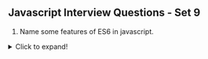 ## Javascript Interview Questions - Set 9

1. Name some features of ES6 in javascript.

<details>
  <summary>Click to expand!</summary>

ES6 is a set of features that were introduced in ECMAScript 2015. These features include arrow functions, template literals, destructuring assignment, and more.

Here are some of the key features of ES6:
- Arrow functions: Arrow functions provide a more concise syntax for writing functions. They are defined using the `=>` operator.
- Template literals: Template literals allow you to embed expressions inside strings. They are enclosed in backticks (`) and can be used to create multi-line strings.
- Destructuring assignment: Destructuring assignment allows you to extract values from arrays or objects and assign them to variables. It is done using the `=` operator.
- Spread operator: The spread operator allows you to expand an array or an object into individual elements. It is used to pass multiple arguments to a function.
- Classes: Classes provide a way to define objects with properties and methods. They are defined using the `class` keyword.
- Modules: Modules allow you to split your code into separate files and import/export functionality between them. They are defined using the `import` and `export` keywords.  
- Promises: Promises provide a way to handle asynchronous operations in JavaScript. They are used to represent the eventual completion or failure of an asynchronous operation.
- Generators: Generators allow you to define functions that can be paused and resumed. They are defined using the `function*` keyword.
- Maps and Sets: Maps and Sets are data structures that allow you to store key-value pairs. They are defined using the `Map` and `Set` constructors.

</details>